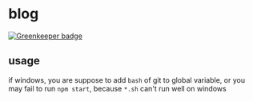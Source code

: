 # blog

[![Greenkeeper badge](https://badges.greenkeeper.io/zy410419243/zy410419243.github.io.svg)](https://greenkeeper.io/)


## usage

if windows, you are suppose to add `bash` of git to global variable, or you may fail to run `npm start`, because `*.sh` can't run well on windows
